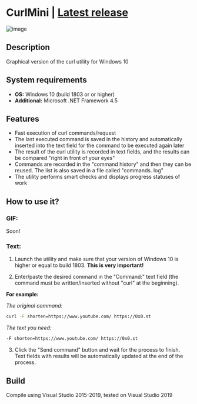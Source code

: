 # CurlMini | [Latest release](https://github.com/Zalexanninev15/CurlMini/releases/tag/1.0)

![image](https://i.imgur.com/GaEEDbp.png)

## Description
Graphical version of the curl utility for Windows 10

## System requirements
* **OS:** Windows 10 (build 1803 or or higher)
* **Additional:** Microsoft .NET Framework 4.5

## Features

* Fast execution of curl commands/request
* The last executed command is saved in the history and automatically inserted into the text field for the command to be executed again later
* The result of the curl utility is recorded in text fields, and the results can be compared "right in front of your eyes"
* Commands are recorded in the "command history" and then they can be reused. The list is also saved in a file called "commands. log"
* The utility performs smart checks and displays progress statuses of work

## How to use it?

### GIF:

Soon!

### Text:

1. Launch the utility and make sure that your version of Windows 10 is higher or equal to build 1803. **This is very important!**

2. Enter/paste the desired command in the "Command:" text field (the command must be written/inserted without "curl" at the beginning). 

**For example:**

*The original command:* 

```bash
curl -F shorten=https://www.youtube.com/ https://0x0.st
```

*The text you need:*

```bash
-F shorten=https://www.youtube.com/ https://0x0.st
```

3. Click the "Send command" button and wait for the process to finish. Text fields with results will be automatically updated at the end of the process.

## Build
Compile using Visual Studio 2015-2019, tested on Visual Studio 2019
